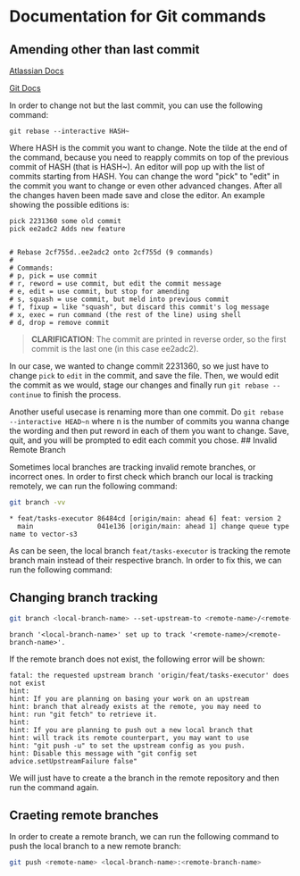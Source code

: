 # Documentation for Git commands

## Amending other than last commit

[Atlassian Docs](https://www.atlassian.com/git/tutorials/rewriting-history/git-rebase)

[Git Docs](https://git-scm.com/book/en/v2/Git-Branching-Rebasing)

In order to change not but the last commit, you can use the following command:

```git rebase --interactive HASH~```

Where HASH is the commit you want to change. Note the tilde at the end of the
command, because you need to reapply commits on top of the previous commit of
HASH (that is HASH~).
An editor will pop up with the list of commits starting from HASH. You can
change the word "pick" to "edit" in the commit you want to change or even other
advanced changes.
After all the changes haven been made save and close the editor.
An example showing the possible editions is:

```plaintext
pick 2231360 some old commit
pick ee2adc2 Adds new feature


# Rebase 2cf755d..ee2adc2 onto 2cf755d (9 commands)
#
# Commands:
# p, pick = use commit
# r, reword = use commit, but edit the commit message
# e, edit = use commit, but stop for amending
# s, squash = use commit, but meld into previous commit
# f, fixup = like "squash", but discard this commit's log message
# x, exec = run command (the rest of the line) using shell
# d, drop = remove commit
```

> **CLARIFICATION**: The commit are printed in reverse order, so the first
> commit is the last one (in this case ee2adc2).

In our case, we wanted to change commit 2231360, so we just have to change
`pick` to `edit` in the commit, and save the file.
Then, we would edit the commit as we would, stage our changes and finally run
`git rebase --continue` to finish the process.

Another useful usecase is renaming more than one commit. Do `git rebase
--interactive HEAD~n` where n is the number of commits you wanna change the
wording and then put reword in each of them you want to change. Save, quit, and
you will be prompted to edit each commit you chose. ## Invalid Remote Branch

Sometimes local branches are tracking invalid remote branches, or incorrect
ones. In order to first check which branch our local is tracking remotely, we
can run the following command:

```bash
git branch -vv
```

```plaintext
* feat/tasks-executor 86484cd [origin/main: ahead 6] feat: version 2
  main                041e136 [origin/main: ahead 1] change queue type name to vector-s3
```

As can be seen, the local branch `feat/tasks-executor` is tracking the remote
branch main instead of their respective branch. In order to fix this, we can
run the following command:

## Changing branch tracking

```bash
git branch <local-branch-name> --set-upstream-to <remote-name>/<remote-branch-name>
```

```plaintext
branch '<local-branch-name>' set up to track '<remote-name>/<remote-branch-name>'.
```

If the remote branch does not exist, the following error will be shown:

```plaintext
fatal: the requested upstream branch 'origin/feat/tasks-executor' does not exist
hint:
hint: If you are planning on basing your work on an upstream
hint: branch that already exists at the remote, you may need to
hint: run "git fetch" to retrieve it.
hint:
hint: If you are planning to push out a new local branch that
hint: will track its remote counterpart, you may want to use
hint: "git push -u" to set the upstream config as you push.
hint: Disable this message with "git config set advice.setUpstreamFailure false"

```

We will just have to create a the branch in the remote repository and then run
the command again.

## Craeting remote branches

In order to create a remote branch, we can run the following command to push
the local branch to a new remote branch:

```bash
git push <remote-name> <local-branch-name>:<remote-branch-name>
```
